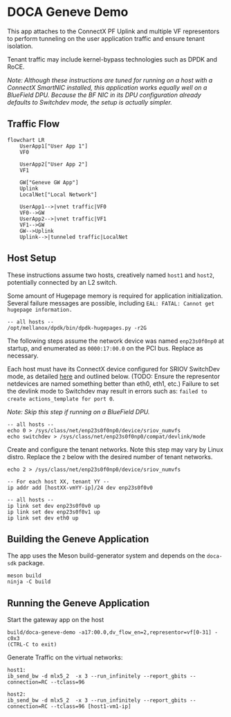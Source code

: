 # DOCA Geneve Demo

This app attaches to the ConnectX PF Uplink and multiple VF representors to perform tunneling on the user application traffic and ensure tenant isolation.

Tenant traffic may include kernel-bypass technologies such as DPDK and RoCE.

_Note: Although these instructions are tuned for running on a host with a ConnectX SmartNIC installed, this application works equally well on a BlueField DPU. Because the BF NIC in its DPU configuration already defaults to Switchdev mode, the setup is actually simpler._

## Traffic Flow

```mermaid
flowchart LR
    UserApp1["User App 1"]
    VF0

    UserApp2["User App 2"]
    VF1

    GW["Geneve GW App"]
    Uplink
    LocalNet["Local Network"]
    
    UserApp1-->|vnet traffic|VF0
    VF0-->GW
    UserApp2-->|vnet traffic|VF1
    VF1-->GW
    GW-->Uplink
    Uplink-->|tunneled traffic|LocalNet
```

## Host Setup

These instructions assume two hosts, creatively named `host1` and `host2`, potentially connected by an L2 switch.

Some amount of Hugepage memory is required for application initialization. Several failure messages are possible, including `EAL: FATAL: Cannot get hugepage information.`
```
-- all hosts --
/opt/mellanox/dpdk/bin/dpdk-hugepages.py -r2G
```

The following steps assume the network device was named `enp23s0f0np0` at startup, and enumerated as `0000:17:00.0` on the PCI bus. Replace as necessary.

Each host must have its ConnectX device configured for SRIOV SwitchDev mode, as detailed [here](https://docs.nvidia.com/networking/pages/viewpage.action?pageId=80593054) and outlined below. (TODO: Ensure the representor netdevices are named something better than eth0, eth1, etc.) Failure to set the devlink mode to Switchdev may result in errors such as: `failed to create actions_template for port 0`.

_Note: Skip this step if running on a BlueField DPU._
```
-- all hosts --
echo 0 > /sys/class/net/enp23s0f0np0/device/sriov_numvfs
echo switchdev > /sys/class/net/enp23s0f0np0/compat/devlink/mode
```

Create and configure the tenant networks. Note this step may vary by Linux distro. Replace the `2` below with the desired number of tenant networks.
```
echo 2 > /sys/class/net/enp23s0f0np0/device/sriov_numvfs

-- For each host XX, tenant YY --
ip addr add [hostXX-vmYY-ip]/24 dev enp23s0f0v0

-- all hosts --
ip link set dev enp23s0f0v0 up
ip link set dev enp23s0f0v1 up
ip link set dev eth0 up
```


## Building the Geneve Application

The app uses the Meson build-generator system and depends on the `doca-sdk` package.
```
meson build
ninja -C build
```

## Running the Geneve Application

Start the gateway app on the host
```
build/doca-geneve-demo -a17:00.0,dv_flow_en=2,representor=vf[0-31] -c0x3
(CTRL-C to exit)
```

Generate Traffic on the virtual networks:

```
host1:
ib_send_bw -d mlx5_2  -x 3 --run_infinitely --report_gbits --connection=RC --tclass=96

host2:
ib_send_bw -d mlx5_2  -x 3 --run_infinitely --report_gbits --connection=RC --tclass=96 [host1-vm1-ip]
```
